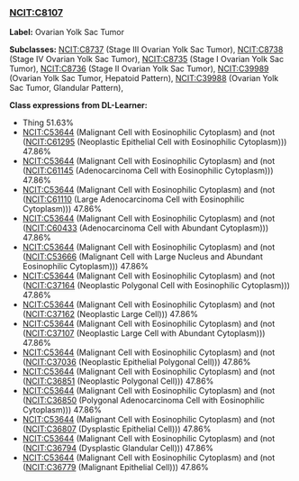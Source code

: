 
### [NCIT:C8107](http://purl.obolibrary.org/obo/NCIT_C8107)
**Label:** Ovarian Yolk Sac Tumor

**Subclasses:** [NCIT:C8737](http://purl.obolibrary.org/obo/NCIT_C8737) (Stage III Ovarian Yolk Sac Tumor), [NCIT:C8738](http://purl.obolibrary.org/obo/NCIT_C8738) (Stage IV Ovarian Yolk Sac Tumor), [NCIT:C8735](http://purl.obolibrary.org/obo/NCIT_C8735) (Stage I Ovarian Yolk Sac Tumor), [NCIT:C8736](http://purl.obolibrary.org/obo/NCIT_C8736) (Stage II Ovarian Yolk Sac Tumor), [NCIT:C39989](http://purl.obolibrary.org/obo/NCIT_C39989) (Ovarian Yolk Sac Tumor, Hepatoid Pattern), [NCIT:C39988](http://purl.obolibrary.org/obo/NCIT_C39988) (Ovarian Yolk Sac Tumor, Glandular Pattern), 

**Class expressions from DL-Learner:**

- Thing 51.63%
- [NCIT:C53644](http://purl.obolibrary.org/obo/NCIT_C53644) (Malignant Cell with Eosinophilic Cytoplasm) and (not ([NCIT:C61295](http://purl.obolibrary.org/obo/NCIT_C61295) (Neoplastic Epithelial Cell with Eosinophilic Cytoplasm))) 47.86%
- [NCIT:C53644](http://purl.obolibrary.org/obo/NCIT_C53644) (Malignant Cell with Eosinophilic Cytoplasm) and (not ([NCIT:C61145](http://purl.obolibrary.org/obo/NCIT_C61145) (Adenocarcinoma Cell with Eosinophilic Cytoplasm))) 47.86%
- [NCIT:C53644](http://purl.obolibrary.org/obo/NCIT_C53644) (Malignant Cell with Eosinophilic Cytoplasm) and (not ([NCIT:C61110](http://purl.obolibrary.org/obo/NCIT_C61110) (Large Adenocarcinoma Cell with Eosinophilic Cytoplasm))) 47.86%
- [NCIT:C53644](http://purl.obolibrary.org/obo/NCIT_C53644) (Malignant Cell with Eosinophilic Cytoplasm) and (not ([NCIT:C60433](http://purl.obolibrary.org/obo/NCIT_C60433) (Adenocarcinoma Cell with Abundant Cytoplasm))) 47.86%
- [NCIT:C53644](http://purl.obolibrary.org/obo/NCIT_C53644) (Malignant Cell with Eosinophilic Cytoplasm) and (not ([NCIT:C53666](http://purl.obolibrary.org/obo/NCIT_C53666) (Malignant Cell with Large Nucleus and Abundant Eosinophilic Cytoplasm))) 47.86%
- [NCIT:C53644](http://purl.obolibrary.org/obo/NCIT_C53644) (Malignant Cell with Eosinophilic Cytoplasm) and (not ([NCIT:C37164](http://purl.obolibrary.org/obo/NCIT_C37164) (Neoplastic Polygonal Cell with Eosinophilic Cytoplasm))) 47.86%
- [NCIT:C53644](http://purl.obolibrary.org/obo/NCIT_C53644) (Malignant Cell with Eosinophilic Cytoplasm) and (not ([NCIT:C37162](http://purl.obolibrary.org/obo/NCIT_C37162) (Neoplastic Large Cell))) 47.86%
- [NCIT:C53644](http://purl.obolibrary.org/obo/NCIT_C53644) (Malignant Cell with Eosinophilic Cytoplasm) and (not ([NCIT:C37107](http://purl.obolibrary.org/obo/NCIT_C37107) (Neoplastic Large Cell with Abundant Cytoplasm))) 47.86%
- [NCIT:C53644](http://purl.obolibrary.org/obo/NCIT_C53644) (Malignant Cell with Eosinophilic Cytoplasm) and (not ([NCIT:C37036](http://purl.obolibrary.org/obo/NCIT_C37036) (Neoplastic Epithelial Polygonal Cell))) 47.86%
- [NCIT:C53644](http://purl.obolibrary.org/obo/NCIT_C53644) (Malignant Cell with Eosinophilic Cytoplasm) and (not ([NCIT:C36851](http://purl.obolibrary.org/obo/NCIT_C36851) (Neoplastic Polygonal Cell))) 47.86%
- [NCIT:C53644](http://purl.obolibrary.org/obo/NCIT_C53644) (Malignant Cell with Eosinophilic Cytoplasm) and (not ([NCIT:C36850](http://purl.obolibrary.org/obo/NCIT_C36850) (Polygonal Adenocarcinoma Cell with Eosinophilic Cytoplasm))) 47.86%
- [NCIT:C53644](http://purl.obolibrary.org/obo/NCIT_C53644) (Malignant Cell with Eosinophilic Cytoplasm) and (not ([NCIT:C36807](http://purl.obolibrary.org/obo/NCIT_C36807) (Dysplastic Epithelial Cell))) 47.86%
- [NCIT:C53644](http://purl.obolibrary.org/obo/NCIT_C53644) (Malignant Cell with Eosinophilic Cytoplasm) and (not ([NCIT:C36794](http://purl.obolibrary.org/obo/NCIT_C36794) (Dysplastic Glandular Cell))) 47.86%
- [NCIT:C53644](http://purl.obolibrary.org/obo/NCIT_C53644) (Malignant Cell with Eosinophilic Cytoplasm) and (not ([NCIT:C36779](http://purl.obolibrary.org/obo/NCIT_C36779) (Malignant Epithelial Cell))) 47.86%


